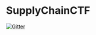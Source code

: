 # SupplyChainCTF

[![Gitter](https://badges.gitter.im/SupplyChainSandbox/SupplychainSandbox-CTF.svg)](https://gitter.im/SupplyChainSandbox/SupplychainSandbox-CTF?utm_source=badge&utm_medium=badge&utm_campaign=pr-badge&utm_content=badge)